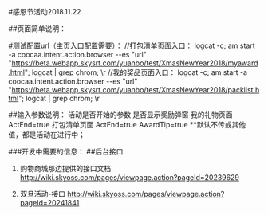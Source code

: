 #感恩节活动2018.11.22

##页面简单说明：


#测试配置url（主页入口配置需要）：
//打包清单页面入口：
logcat -c;  am start -a coocaa.intent.action.browser --es "url" "https://beta.webapp.skysrt.com/yuanbo/test/XmasNewYear2018/myaward.html"; logcat | grep chrom; \r
//我的奖品页面入口：
logcat -c;  am start -a coocaa.intent.action.browser --es "url" "https://beta.webapp.skysrt.com/yuanbo/test/XmasNewYear2018/packlist.html"; logcat | grep chrom; \r

##输入参数说明： 
			活动是否开始的参数	是否显示奖励弹窗
我的礼物页面	ActEnd=true	
打包清单页面	ActEnd=true		AwardTip=true
**默认不传或其他值，都是活动在进行中；


###开发中需要的信息：
##后台接口
1. 购物商城那边提供的接口文档
	http://wiki.skyoss.com/pages/viewpage.action?pageId=20239629

2. 双旦活动-接口
	http://wiki.skyoss.com/pages/viewpage.action?pageId=20241841